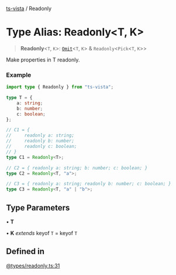 [ts-vista](../README.md) / Readonly

# Type Alias: Readonly\<T, K\>

> **Readonly**\<`T`, `K`\>: [`Omit`](Omit.md)\<`T`, `K`\> & `Readonly`\<`Pick`\<`T`, `K`\>\>

Make properties in T readonly.

### Example

```ts
import type { Readonly } from "ts-vista";

type T = {
    a: string;
    b: number;
    c: boolean;
};

// C1 = {
//     readonly a: string;
//     readonly b: number;
//     readonly c: boolean;
// }
type C1 = Readonly<T>;

// C2 = { readonly a: string; b: number; c: boolean; }
type C2 = Readonly<T, "a">;

// C3 = { readonly a: string; readonly b: number; c: boolean; }
type C3 = Readonly<T, "a" | "b">;
```

## Type Parameters

• **T**

• **K** *extends* keyof `T` = keyof `T`

## Defined in

[@types/readonly.ts:31](https://github.com/alpheustangs/ts-vista/blob/7305b9af7fc4e532c5d41e5524c0a80f5c2aa978/package/src/@types/readonly.ts#L31)
